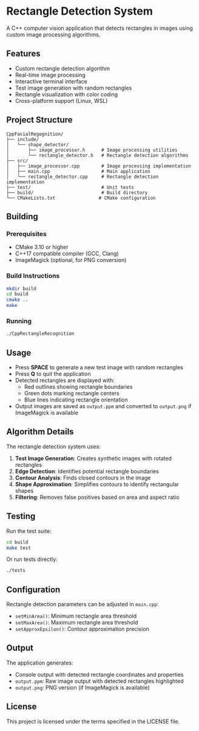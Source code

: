 # Rectangle Detection System

A C++ computer vision application that detects rectangles in images using custom image processing algorithms.

## Features

- Custom rectangle detection algorithm
- Real-time image processing
- Interactive terminal interface
- Test image generation with random rectangles
- Rectangle visualization with color coding
- Cross-platform support (Linux, WSL)

## Project Structure

```
CppFacialRegognition/
├── include/
│   └── shape_detector/
│       ├── image_processor.h      # Image processing utilities
│       └── rectangle_detector.h   # Rectangle detection algorithms
├── src/
│   ├── image_processor.cpp        # Image processing implementation
│   ├── main.cpp                   # Main application
│   └── rectangle_detector.cpp     # Rectangle detection implementation
├── test/                          # Unit tests
├── build/                         # Build directory
└── CMakeLists.txt                # CMake configuration
```

## Building

### Prerequisites

- CMake 3.10 or higher
- C++17 compatible compiler (GCC, Clang)
- ImageMagick (optional, for PNG conversion)

### Build Instructions

```bash
mkdir build
cd build
cmake ..
make
```

### Running

```bash
./CppRectangleRecognition
```

## Usage

- Press **SPACE** to generate a new test image with random rectangles
- Press **Q** to quit the application
- Detected rectangles are displayed with:
  - Red outlines showing rectangle boundaries
  - Green dots marking rectangle centers
  - Blue lines indicating rectangle orientation
- Output images are saved as `output.ppm` and converted to `output.png` if ImageMagick is available

## Algorithm Details

The rectangle detection system uses:

1. **Test Image Generation**: Creates synthetic images with rotated rectangles
2. **Edge Detection**: Identifies potential rectangle boundaries
3. **Contour Analysis**: Finds closed contours in the image
4. **Shape Approximation**: Simplifies contours to identify rectangular shapes
5. **Filtering**: Removes false positives based on area and aspect ratio

## Testing

Run the test suite:

```bash
cd build
make test
```

Or run tests directly:

```bash
./tests
```

## Configuration

Rectangle detection parameters can be adjusted in `main.cpp`:

- `setMinArea()`: Minimum rectangle area threshold
- `setMaxArea()`: Maximum rectangle area threshold  
- `setApproxEpsilon()`: Contour approximation precision

## Output

The application generates:
- Console output with detected rectangle coordinates and properties
- `output.ppm`: Raw image output with detected rectangles highlighted
- `output.png`: PNG version (if ImageMagick is available)

## License

This project is licensed under the terms specified in the LICENSE file.